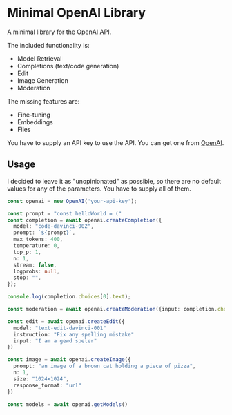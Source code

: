 # Minimal OpenAI Library

A minimal library for the OpenAI API.

The included functionality is:

* Model Retrieval
* Completions (text/code generation)
* Edit
* Image Generation
* Moderation

The missing features are:

* Fine-tuning
* Embeddings
* Files

You have to supply an API key to use the API. You can get one from [OpenAI](https://beta.openai.com/).


## Usage

I decided to leave it as "unopinionated" as possible, so there are no default values for any of the parameters. You have to supply all of them.

```ts
const openai = new OpenAI('your-api-key');

const prompt = "const helloWorld = ("
const completion = await openai.createCompletion({
  model: "code-davinci-002",
  prompt: `${prompt}`,
  max_tokens: 400,
  temperature: 0,
  top_p: 1,
  n: 1,
  stream: false,
  logprobs: null,
  stop: "",
});

console.log(completion.choices[0].text);

const moderation = await openai.createModeration({input: completion.choices[0].text})

const edit = await openai.createEdit({
  model: "text-edit-davinci-001"
  instruction: "Fix any spelling mistake"
  input: "I am a gewd speler"
})

const image = await openai.createImage({
  prompt: "an image of a brown cat holding a piece of pizza",
  n: 1,
  size: "1024x1024",
  response_format: "url"
})

const models = await openai.getModels()

```